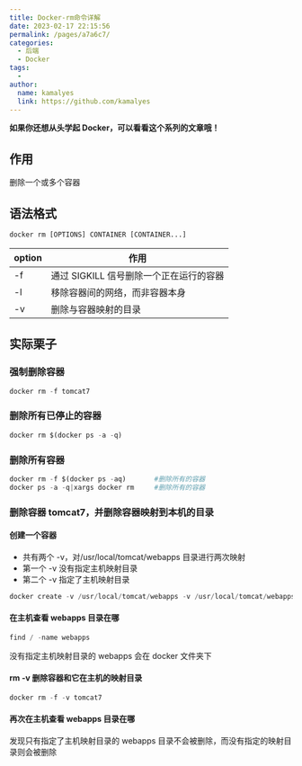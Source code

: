 ```yaml
---
title: Docker-rm命令详解
date: 2023-02-17 22:15:56
permalink: /pages/a7a6c7/
categories:
  - 后端
  - Docker
tags:
  - 
author: 
  name: kamalyes
  link: https://github.com/kamalyes
---
```

**如果你还想从头学起 Docker，可以看看这个系列的文章哦！**

## 作用
删除一个或多个容器

## 语法格式
```python
docker rm [OPTIONS] CONTAINER [CONTAINER...]
```

| option | 作用 |
| ---- | ---- |
-f | 通过 SIGKILL 信号删除一个正在运行的容器
-l | 移除容器间的网络，而非容器本身
-v | 删除与容器映射的目录

## 实际栗子
### 强制删除容器
```python
docker rm -f tomcat7
```

### 删除所有已停止的容器
```python
docker rm $(docker ps -a -q)
```

### 删除所有容器
```python
docker rm -f $(docker ps -aq)       #删除所有的容器
docker ps -a -q|xargs docker rm     #删除所有的容器
```

### 删除容器 tomcat7，并删除容器映射到本机的目录
#### 创建一个容器

- 共有两个 -v，对/usr/local/tomcat/webapps&nbsp;目录进行两次映射
- 第一个 -v 没有指定主机映射目录
- 第二个 -v 指定了主机映射目录

```python
docker create -v /usr/local/tomcat/webapps -v /usr/local/tomcat/webapps:/usr/local/tomcat/webapps --name tomcat7 tomcat:7
```

#### 在主机查看 webapps 目录在哪
```python
find / -name webapps
```

没有指定主机映射目录的 webapps 会在 docker 文件夹下

#### rm -v 删除容器和它在主机的映射目录
```python
docker rm -f -v tomcat7
```

#### 再次在主机查看 webapps 目录在哪
发现只有指定了主机映射目录的 webapps 目录不会被删除，而没有指定的映射目录则会被删除
